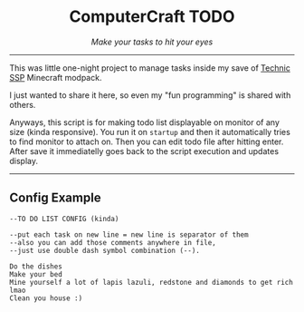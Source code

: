 <h1 align="center">ComputerCraft TODO</h1>

<p align="center">
	<i>Make your tasks to hit your eyes</i>
</p>

---

This was little one-night project to manage tasks inside my save of [Technic SSP](https://www.technicpack.net/modpack/technic-ssp.1777938) Minecraft modpack.

I just wanted to share it here, so even my "fun programming" is shared with others.

Anyways, this script is for making todo list displayable on monitor of any size (kinda responsive). You run it on `startup` and then it automatically tries to find monitor to attach on. Then you can edit todo file after hitting enter. After save it immediatelly goes back to the script execution and updates display.

---

## Config Example

```
--TO DO LIST CONFIG (kinda)

--put each task on new line = new line is separator of them
--also you can add those comments anywhere in file,
--just use double dash symbol combination (--).

Do the dishes
Make your bed
Mine yourself a lot of lapis lazuli, redstone and diamonds to get rich lmao
Clean you house :)

```
